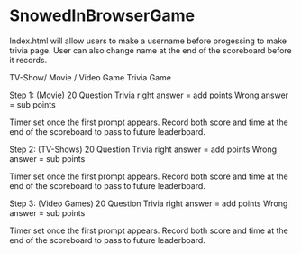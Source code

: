 # SnowedInBrowserGame

Index.html will allow users to make a username before progessing to make trivia page. User can also change name at the end of the scoreboard before it records.

TV-Show/ Movie / Video Game Trivia Game

Step 1: (Movie) 20 Question Trivia
  right answer = add points
  Wrong answer = sub points
  
  Timer set once the first prompt appears. 
  Record both score and time at the end of the scoreboard to pass to future leaderboard.
  

Step 2: (TV-Shows) 20 Question Trivia
  right answer = add points
  Wrong answer = sub points
  
  Timer set once the first prompt appears. 
  Record both score and time at the end of the scoreboard to pass to future leaderboard.
  
Step 3: (Video Games) 20 Question Trivia
  right answer = add points
  Wrong answer = sub points
  
  Timer set once the first prompt appears. 
  Record both score and time at the end of the scoreboard to pass to future leaderboard.
 

